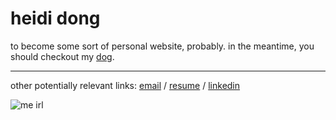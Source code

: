 # heidi dong
to become some sort of personal website, probably. in the meantime, you should checkout my [dog](https://www.instagram.com/enhdlessfluff/).

---

other potentially relevant links:
[email](mailto:heidid@berkeley.edu) /
[resume](https://www.dropbox.com/s/2mhcqetjncc0k0p/HeidiDong_resume2018.pdf?dl=0) / 
[linkedin](https://www.linkedin.com/in/heididong/)


![me irl](https://scontent-sjc3-1.xx.fbcdn.net/v/t39.1997-6/s180x540/851575_392309830866329_1153417386_n.png?_nc_cat=1&_nc_ht=scontent-sjc3-1.xx&oh=508b29f4fc81a8dea5ef9fc9d0fcb1fa&oe=5CB9402E)
